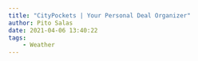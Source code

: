 ```yaml
---
title: "CityPockets | Your Personal Deal Organizer"
author: Pito Salas
date: 2021-04-06 13:40:22
tags:
    - Weather
---
```


